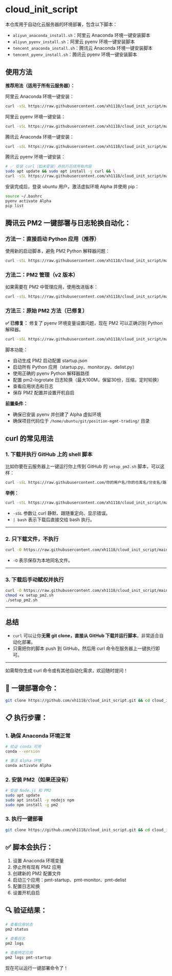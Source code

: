 # cloud_init_script

本仓库用于自动化云服务器的环境部署，包含以下脚本：

- `aliyun_anaconda_install.sh`：阿里云 Anaconda 环境一键安装脚本
- `aliyun_pyenv_install.sh`：阿里云 pyenv 环境一键安装脚本
- `tencent_anaconda_install.sh`：腾讯云 Anaconda 环境一键安装脚本
- `tencent_pyenv_install.sh`：腾讯云 pyenv 环境一键安装脚本

## 使用方法

**推荐用法（适用于所有云服务器）：**

阿里云 Anaconda 环境一键安装：
```bash
curl -sSL https://raw.githubusercontent.com/xh1118/cloud_init_script/main/aliyun_anaconda_install.sh | sudo bash
```

阿里云 pyenv 环境一键安装：
```bash
curl -sSL https://raw.githubusercontent.com/xh1118/cloud_init_script/main/aliyun_pyenv_install.sh | sudo bash
```

腾讯云 Anaconda 环境一键安装：
```bash
curl -sSL https://raw.githubusercontent.com/xh1118/cloud_init_script/main/tencent_anaconda_install.sh | sudo bash
```

腾讯云 pyenv 环境一键安装：
```bash
# ✅ 安装 curl（如未安装）并执行后续所有内容
sudo apt update && sudo apt install -y curl && \
curl -sSL https://raw.githubusercontent.com/xh1118/cloud_init_script/main/tencent_pyenv_install.sh | sudo bash
```
安装完成后，登录 ubuntu 用户，激活虚拟环境 Alpha 并使用 pip：
```bash
source ~/.bashrc
pyenv activate Alpha
pip list
```



## 腾讯云 PM2 一键部署与日志轮换自动化：

### 方法一：直接启动 Python 应用（推荐）

使用新的启动脚本，避免 PM2 Python 解释器问题：

```bash
curl -sSL https://raw.githubusercontent.com/xh1118/cloud_init_script/main/start_python_apps.sh | bash
```

### 方法二：PM2 管理（v2 版本）

如果需要在 PM2 中管理应用，使用改进版本：

```bash
curl -sSL https://raw.githubusercontent.com/xh1118/cloud_init_script/main/tencent_pyenv_startup_pm2_v2.sh | bash
```

### 方法三：原始 PM2 方法（已修复）

**✅ 已修复：** 修复了 pyenv 环境变量设置问题，现在 PM2 可以正确识别 Python 解释器。

```bash
curl -sSL https://raw.githubusercontent.com/xh1118/cloud_init_script/main/tencent_pyenv_startup_pm2.sh | bash
```

脚本功能：
- 自动生成 PM2 启动配置 startup.json
- 启动所有 Python 应用（startup.py、monitor.py、delist.py）
- 使用正确的 pyenv Python 解释器路径
- 配置 pm2-logrotate 日志轮换（最大100M，保留30份，压缩，定时轮换）
- 查看应用状态和日志
- 保存 PM2 配置并设置开机自启

**前置条件：**
- 确保已安装 pyenv 并创建了 Alpha 虚拟环境
- 确保项目代码位于 `/home/ubuntu/git/position-mgmt-trading/` 目录



## curl 的常见用法

### 1. 下载并执行 GitHub 上的 shell 脚本

比如你要在云服务器上一键运行你上传到 GitHub 的 `setup_pm2.sh` 脚本，可以这样：

```bash
curl -sSL https://raw.githubusercontent.com/你的用户名/你的仓库名/分支名/路径/setup_pm2.sh | bash
```

**举例：**
```bash
curl -sSL https://raw.githubusercontent.com/xh1118/cloud_init_script/main/pyenv_pmt_all/setup_pm2.sh | bash
```

- `-sSL` 参数让 curl 静默、跟随重定向、显示错误。
- `| bash` 表示下载后直接交给 bash 执行。

---

### 2. 只下载文件，不执行

```bash
curl -O https://raw.githubusercontent.com/xh1118/cloud_init_script/main/tencent_pyenv_startup_pm2.sh
```
- `-O` 表示保存为本地同名文件。

---

### 3. 下载后手动赋权并执行

```bash
curl -O https://raw.githubusercontent.com/xh1118/cloud_init_script/main/pyenv_pmt_all/setup_pm2.sh
chmod +x setup_pm2.sh
./setup_pm2.sh
```

---

## 总结

- `curl` 可以让你**无需 git clone，直接从 GitHub 下载并运行脚本**，非常适合自动化部署。
- 只需把你的脚本 push 到 GitHub，然后用 curl 命令在服务器上一键执行即可。

---

如需帮你生成 curl 命令或有其他自动化需求，欢迎随时提问！

## 🚀 一键部署命令：

```bash
git clone https://github.com/xh1118/cloud_init_script.git && cd cloud_init_script && chmod +x anaconda_pm2.sh && bash anaconda_pm2.sh
```

## 📋 执行步骤：

### 1. 确保 Anaconda 环境正常
```bash
# 验证 conda 可用
conda --version

# 激活 Alpha 环境
conda activate Alpha
```

### 2. 安装 PM2（如果还没有）
```bash
# 安装 Node.js 和 PM2
sudo apt update
sudo apt install -y nodejs npm
sudo npm install -g pm2
```

### 3. 执行一键部署
```bash
git clone https://github.com/xh1118/cloud_init_script.git && cd cloud_init_script && chmod +x anaconda_pm2.sh && bash anaconda_pm2.sh
```

## ✅ 脚本会执行：

1. 设置 Anaconda 环境变量
2. 停止所有现有 PM2 应用
3. 创建新的 PM2 配置文件
4. 启动三个应用：pmt-startup、pmt-monitor、pmt-delist
5. 配置日志轮换
6. 设置开机自启

## 🔍 验证结果：

```bash
# 查看应用状态
pm2 status

# 查看日志
pm2 logs

# 查看特定应用
pm2 logs pmt-startup
```

现在可以运行一键部署命令了！



